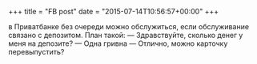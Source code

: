 +++
title = "FB post"
date = "2015-07-14T10:56:57+00:00"
+++

в Приватбанке без очереди можно обслужиться, если обслуживание связано с депозитом. План такой:
— Здравствуйте, сколько денег у меня на депозите?
— Одна гривна
— Отлично, можно карточку перевыпустить?



